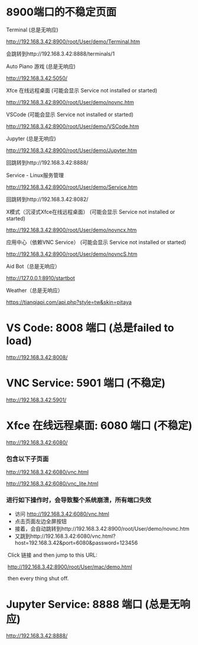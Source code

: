 # 8900端口的不稳定页面

Terminal (总是无响应)

http://192.168.3.42:8900/root/User/demo/Terminal.htm

会跳转到http://192.168.3.42:8888/terminals/1

Auto Piano 游戏 (总是无响应)

http://192.168.3.42:5050/

Xfce 在线远程桌面 (可能会显示 Service not installed or started)

http://192.168.3.42:8900/root/User/demo/novnc.htm

VSCode (可能会显示 Service not installed or started)

http://192.168.3.42:8900/root/User/demo/VSCode.htm

Jupyter (总是无响应)

http://192.168.3.42:8900/root/User/demo/Jupyter.htm

回跳转到http://192.168.3.42:8888/

Service - Linux服务管理

http://192.168.3.42:8900/root/User/demo/Service.htm

回跳转到http://192.168.3.42:8082/

X模式（沉浸式Xfce在线远程桌面） (可能会显示 Service not installed or started)

http://192.168.3.42:8900/root/User/demo/novncx.htm

应用中心（依赖VNC Service） (可能会显示 Service not installed or started)

http://192.168.3.42:8900/root/User/demo/novncS.htm

Aid Bot（总是无响应）

http://127.0.0.1:8910/startbot

Weather（总是无响应）

https://tianqiapi.com/api.php?style=tw&skin=pitaya



# VS Code: 8008 端口 (总是failed to load)

http://192.168.3.42:8008/



# VNC Service: 5901 端口 (不稳定)

http://192.168.3.42:5901/



# Xfce 在线远程桌面: 6080 端口 (不稳定)

http://192.168.3.42:6080/

### 包含以下子页面

http://192.168.3.42:6080/vnc.html

http://192.168.3.42:6080/vnc_lite.html

### 进行如下操作时，会导致整个系统崩溃，所有端口失效

- 访问 http://192.168.3.42:6080/vnc.html
- 点击页面左边全屏按钮
- 接着，会自动跳转到http://192.168.3.42:8900/root/User/demo/novnc.htm
- 又跳到http://192.168.3.42:6080/vnc.html?host=192.168.3.42&port=6080&password=123456

​	Click 链接 and then jump to this URL:

​	http://192.168.3.42:8900/root/User/mac/demo.html

​	then every thing shut off.



# Jupyter Service: 8888 端口 (总是无响应)

http://192.168.3.42:8888/

